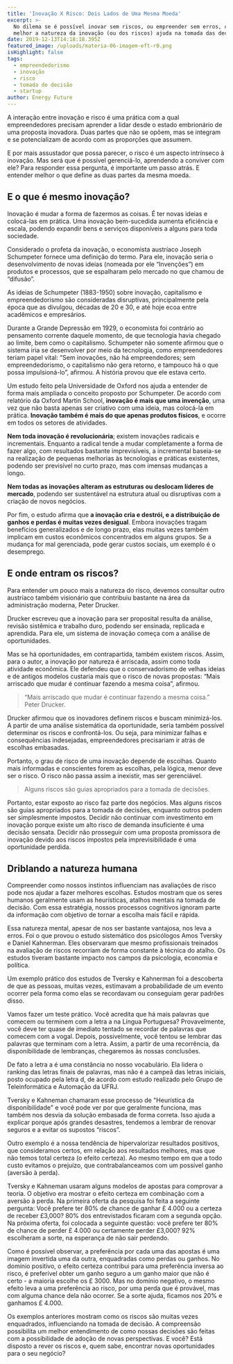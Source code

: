 ```yaml
---
title: 'Inovação X Risco: Dois Lados de Uma Mesma Moeda'
excerpt: >-
  No dilema se é possível inovar sem riscos, ou empreender sem erros, conhecer
  melhor a natureza da inovação (ou dos riscos) ajuda na tomada das decisões.
date: 2019-12-13T14:18:18.395Z
featured_image: /uploads/materia-06-imagem-eft-r0.png
isHighlight: false
tags:
  - empreendedorismo
  - inovação
  - risco
  - tomada de decisão
  - startup
author: Energy Future
---
```

A interação entre inovação e risco é uma prática com a qual empreendedores precisam aprender a lidar desde o estado embrionário de uma proposta inovadora. Duas partes que não se opõem, mas se integram e se potencializam de acordo com as proporções que assumem. 

E por mais assustador que possa parecer, o risco é um aspecto intrínseco à inovação. Mas será que é possível gerenciá-lo, aprendendo a conviver com ele? Para responder essa pergunta, é importante um passo atrás. E entender melhor o que define as duas partes da mesma moeda.

## E o que é mesmo inovação?

Inovação é mudar a forma de fazermos as coisas. É ter novas ideias e colocá-las em prática. Uma inovação bem-sucedida aumenta eficiência e escala, podendo expandir bens e serviços disponíveis a alguns para toda sociedade. 

Considerado o profeta da inovação, o economista austríaco Joseph Schumpeter fornece uma definição do termo. Para ele, inovação seria o desenvolvimento de novas ideias (nomeada por ele “Invenções”) em produtos e processos, que se espalharam pelo mercado no que chamou de “difusão”.  

As ideias de Schumpeter (1883-1950) sobre inovação, capitalismo e empreendedorismo são consideradas disruptivas, principalmente pela época que as divulgou, décadas de 20 e 30, e até hoje ecoa entre acadêmicos e empresários. 

Durante a Grande Depressão em 1929, o economista foi contrário ao pensamento corrente daquele momento, de que tecnologia havia chegado ao limite, bem como o capitalismo. Schumpeter não somente afirmou que o sistema iria se desenvolver por meio da tecnologia, como empreendedores teriam papel vital: “Sem inovações, não há empreendedores; sem empreendedorismo, o capitalismo não gera retorno, e tampouco há o que possa impulsioná-lo”, afirmou. A história provou que ele estava certo.

Um estudo feito pela Universidade de Oxford nos ajuda a entender de forma mais ampliada o conceito proposto por Schumpeter. De acordo com relatório da Oxford Martin School, **inovação é mais que uma invenção**, uma vez que não basta apenas ser criativo com uma ideia, mas colocá-la em prática. **Inovação também é mais do que apenas produtos físicos**, e ocorre em todos os setores de atividades. 

**Nem toda inovação é revolucionária**; existem inovações radicais e incrementais. Enquanto a radical tende a mudar completamente a forma de fazer algo, com resultados bastante imprevisíveis, a incremental baseia-se na realização de pequenas melhorias às tecnologias e práticas existentes, podendo ser previsível no curto prazo, mas com imensas mudanças a longo.  

**Nem todas as inovações alteram as estruturas ou deslocam líderes de mercado**, podendo ser sustentável na estrutura atual ou disruptivas com a criação de novos negócios. 

Por fim, o estudo afirma que **a inovação cria e destrói, e a distribuição de ganhos e perdas é muitas vezes desigual**. Embora inovações tragam benefícios generalizados e de longo prazo, elas muitas vezes também implicam em custos econômicos concentrados em alguns grupos. Se a mudança for mal gerenciada, pode gerar custos sociais, um exemplo é o desemprego.

## E onde entram os riscos?

Para entender um pouco mais a natureza do risco, devemos consultar outro austríaco também visionário que contribuiu bastante na área da administração moderna, Peter Drucker.  

Drucker escreveu que a inovação para ser proposital resulta da análise, revisão sistêmica e trabalho duro, podendo ser ensinada, replicada e aprendida. Para ele, um sistema de inovação começa com a análise de oportunidades.  

Mas se há oportunidades, em contrapartida, também existem riscos. Assim, para o autor, a inovação por natureza é arriscada, assim como toda atividade econômica. Ele defendeu que o conservadorismo de velhas ideias e de antigos modelos custaria mais que o risco de novas propostas: “Mais arriscado que mudar é continuar fazendo a mesma coisa”, afirmou.

> “Mais arriscado que mudar é continuar fazendo a mesma coisa.” Peter Drucker.

Drucker afirmou que os inovadores definem riscos e buscam minimizá-los. A partir de uma análise sistemática da oportunidade, seria também possível determinar os riscos e confrontá-los. Ou seja, para minimizar falhas e consequências indesejadas, empreendedores precisariam ir atrás de escolhas embasadas.

Portanto, o grau de risco de uma inovação depende de escolhas. Quanto mais informadas e conscientes forem as escolhas, pela lógica, menor deve ser o risco. O risco não passa assim a inexistir, mas ser gerenciável.

> Alguns riscos são guias apropriados para a tomada de decisões.

Portanto, estar exposto ao risco faz parte dos negócios. Mas alguns riscos são guias apropriados para a tomada de decisões, enquanto outros podem ser simplesmente impostos. Decidir não continuar com investimento em inovação porque existe um alto risco de demanda insuficiente é uma decisão sensata. Decidir não prosseguir com uma proposta promissora de inovação devido aos riscos impostos pela imprevisibilidade é uma oportunidade perdida.

## Driblando a natureza humana

Compreender como nossos instintos influenciam nas avaliações de risco pode nos ajudar a fazer melhores escolhas. Estudos mostram que os seres humanos geralmente usam as heurísticas, atalhos mentais na tomada de decisão.  Com essa estratégia, nossos processos cognitivos ignoram parte da informação com objetivo de tornar a escolha mais fácil e rápida.

Essa natureza mental, apesar de nos ser bastante vantajosa, nos leva a erros. Foi o que provou o estudo sistemático dos psicólogos Amos Tversky e Daniel Kahnerman. Eles observaram que mesmo profissionais treinados na avaliação de riscos recorriam de forma constante à técnica do atalho. Os estudos tiveram bastante impacto nos campos da psicologia, economia e política. 

Um exemplo prático dos estudos de Tversky e Kahnerman foi a descoberta de que as pessoas, muitas vezes, estimavam a probabilidade de um evento ocorrer pela forma como elas se recordavam ou conseguiam gerar padrões disso. 

Vamos fazer um teste prático. Você acredita que há mais palavras que comecem ou terminem com a letra a na Língua Portuguesa? Provavelmente, você deve ter quase de imediato tentado se recordar de palavras que comecem com a vogal. Depois, possivelmente, você tentou se lembrar das palavras que terminam com a letra. Assim, a partir de uma recorrência, da disponibilidade de lembranças, chegaremos às nossas conclusões. 

De fato a letra a é uma constância no nosso vocabulário. Ela lidera o ranking das letras finais de palavras, mas não é a campeã das letras iniciais, posto ocupado pela letra d, de acordo com estudo realizado pelo Grupo de Teleinformática e Automação da UFRJ.

Tversky e Kahneman chamaram esse processo de "Heurística da disponibilidade" e você pode ver por que geralmente funciona, mas também nos desvia da solução embasada de forma correta. Isso ajuda a explicar porque após grandes desastres, tendemos a lembrar de renovar seguros e a evitar os supostos “riscos”.

Outro exemplo é a nossa tendência de hipervalorizar resultados positivos, que consideramos certos, em relação aos resultados melhores, mas que não temos total certeza (o efeito certeza). Ao mesmo tempo em que a todo custo evitamos o prejuízo, que contrabalanceamos com um possível ganho (aversão à perda).

Tversky e Kahneman usaram alguns modelos de apostas para comprovar a teoria. O objetivo era mostrar o efeito certeza em combinação com a aversão à perda. Na primeira oferta da pesquisa foi feita a seguinte pergunta: Você prefere ter 80% de chance de ganhar £ 4.000 ou a certeza de receber £3,000? 80% dos entrevistados ficaram com a segunda opção. Na próxima oferta, foi colocada a seguinte questão: você prefere ter 80% de chance de perder £ 4.000 ou certamente perder £3,000? 92% escolheram a sorte, na esperança de não sair perdendo.

Como é possível observar, a preferência por cada uma das apostas é uma imagem invertida uma da outra, enquadradas como perdas ou ganhos. No domínio positivo, o efeito certeza contribui para uma preferência inversa ao risco, é preferível obter um ganho seguro a um ganho maior que não é certo - a maioria escolhe os £ 3000. Mas no domínio negativo, o mesmo efeito leva a uma preferência ao risco, por uma perda que é provável, mas com alguma chance dela não ocorrer. Se a sorte ajuda, ficamos nos 20% e ganhamos £ 4.000.

Os exemplos anteriores mostram como os riscos são muitas vezes enquadrados, influenciando na tomada de decisão. A compreensão possibilita um melhor entendimento de como nossas decisões são feitas com a possibilidade de adoção de novas perspectivas. E você? Está disposto a rever os riscos e, quem sabe, encontrar novas oportunidades para o seu negócio?
